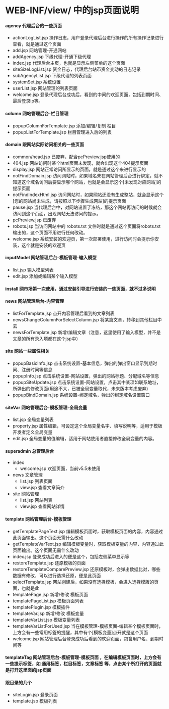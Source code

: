 # WEB-INF/view/ 中的jsp页面说明

#### agency	代理后台的一些页面
* actionLogList.jsp	操作日志，用户登录代理后台进行操作的所有操作记录进行查看，就是通过这个页面
* add.jsp	网站管理-开通网站
* addAgency.jsp	下级代理-开通下级代理
* index.jsp	代理后台主页，也就是显示左侧菜单的这个页面
* siteSizeLogList.jsp	资金日志，代理后台站币资金变动的日志记录
* subAgencyList.jsp	下级代理的列表页面
* systemSet.jsp	系统设置
* userList.jsp	网站管理的列表页面
* welcome.jsp	登录代理后台成功后，看到的中间的欢迎页面，包括到期时间、最后登录ip等。

#### column 网站管理后台-栏目管理
* popupColumnForTemplate.jsp	添加/编辑/复制 栏目
* popupListForTemplate.jsp	栏目管理进入后的列表

#### domain 跟网站实际访问相关的一些页面
* common/head.jsp	已废弃，配合pcPreview.jsp使用的
* 404.jsp	网站访问时某个html页面未发现，就会出现这个404提示页面
* display.jsp	网站正常访问所显示的页面，就是通过这个来进行显示的
* notFindDomain.jsp	访问网站时，如果域名未在网站管理后台进行绑定，就不知道这个域名访问后要显示哪个网站，也就是会显示这个[未发现对应网站]的提示页面
* notFindIndexHtml.jsp	访问网站时，如果网站还没有生成整站，就会显示这个[您的网站尚未生成，请按照以下步骤生成网站]的提示页面
* pause.jsp	当代理后台中，对网站设置了冻结，那这个网站再访问的时候就会访问到这个页面，出现网站无法访问的提示。
* pcPreview.jsp	已废弃
* robots.jsp	当访问网站中的 robots.txt 文件时就是通过这个页面将robots.txt输出的，这个页面不用进行任何改动。
* welcome.jsp	系统安装的欢迎页，第一次部署使用，进行访问时会提示你安装，这个就是安装的欢迎页

#### inputModel	网站管理后台-模板管理-输入模型
* list.jsp	输入模型列表
* edit.jsp	添加或编辑某个输入模型

#### install	网市场第一次使用，通过安装引导进行安装的一些页面，就不过多说明

#### news 网站管理后台-内容管理
* listForTemplate.jsp	点开内容管理后看到的文章列表
* newsChangeColumnForSelectColumn.jsp	将某篇文章，转移到其他栏目中去
* newsForTemplate.jsp	新增/编辑文章（注意，这里使用了输入模型，并不是文章的所有录入项都在这个jsp中）

#### site 网站一些属性相关
* popupBasicInfo.jsp	点击系统设置-基本信息，弹出的弹出窗口显示到期时间、注册时间等信息
* popupInfo.jsp	点击系统设置-网站设置，弹出的网站标题、分配域名等信息
* popupSiteUpdate.jsp	点击系统设置-网站设置，点击其中某项如联系地址，所弹出的修改页面(用途不大，已被全局变量取代，未来版本考虑废弃)
* popupBindDomain.jsp	系统设置-绑定域名，弹出的绑定域名设置窗口


#### siteVar		网站管理后台-模板管理-全局变量
* list.jsp	全局变量列表
* property.jsp	属性编辑，可设定这个全局变量名字、填写说明等，适用于模板开发者定义全局变量
* edit.jsp		全局变量的值编辑，适用于网站使用者直接修改全局变量的内容。

#### superadmin	总管理后台
* index
	* welcome.jsp	欢迎页面，当前v5.5未使用
* news	文章管理
	* list.jsp	列表页面
	* view.jsp	查看文章简介
* site	网站管理
	* list.jsp	网站列表
	* view.jsp	查看网站详情
	
#### template	网站管理后台-模板管理
* getTemplatePageText.jsp    编辑模板页面时，获取模板页面的内容，内容通过此页面输出。这个页面无需什么改动
* getTemplateVarText.jsp    编辑模板变量时，获取模板变量的内容，内容通过此页面输出。这个页面无需什么改动
* index.jsp    登录成功后进入的便是这个，包括左侧菜单显示等
* restoreTemplate.jsp    还原模板的页面
* restoreTemplateComparePreview.jsp    还原模板时，会弹出数据比对，哪些数据有修改，可以进行选择还原，便是此页面
* selectTemplate.jsp     网站创建后，如果没有选择模板，会进入选择模版的页面，也就是此
* templatePage.jsp    新增/修改 模板页面
* templatePageList.jsp    模板页面列表
* templatePlugin.jsp    模板插件
* templateVar.jsp	新增/修改 模板变量
* templateVarList.jsp	模板变量列表
* templateVarListForUsed.jsp	当在模板管理-模板页面-编辑某个模板页面时，上方会有一些常用标签的提醒，其中有个[模板变量]点开就是这个页面
* welcome.jsp	网站管理后台登录成功后看到的欢迎页面，包含用户名、到期时间等

#### templateTag    网站管理后台-模板管理-模板页面 ，在编辑模板页面时，上方会有一些提示标签，如 通用标签，栏目标签，文章标签 等，点击某个所打开的页面就是打开这里面的jsp页面

#### 跟目录的几个
* siteLogin.jsp    登录页面
* template.jsp    模板列表